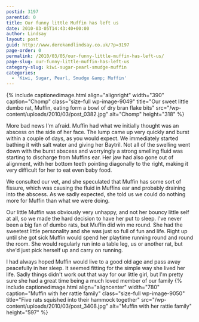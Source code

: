 ```yaml
---
postid: 3197
parentid: 0
title: Our funny little Muffin has left us
date: 2010-03-05T14:43:40+00:00
author: Lindsay
layout: post
guid: http://www.derekandlindsay.co.uk/?p=3197
page-order: 0
permalink: /2010/03/05/our-funny-little-muffin-has-left-us/
page-slug: our-funny-little-muffin-has-left-us
category-slug: kiwi-sugar-pearl-smudge-muffin
categories:
  - 'Kiwi, Sugar, Pearl, Smudge &amp; Muffin'
---
```

{% include captionedimage.html align="alignright" width="390" caption="Chomp" class="size-full wp-image-9049" title="Our sweet little dumbo rat, Muffin, eating form a bowl of dry bran flake bits" src="/wp-content/uploads/2010/03/post_0382.jpg" alt="Chomp" height="318" %} 

More bad news I'm afraid. Muffin had what we initially thought was an abscess on the side of her face. The lump came up very quickly and burst within a couple of days, as you would expect. We immediately started bathing it with salt water and giving her Baytril. Not all of the swelling went down with the burst abscess and worryingly a strong smelling fluid was starting to discharge from Muffins ear. Her jaw had also gone out of alignment, with her bottom teeth pointing diagonally to the right, making it very difficult for her to eat even baby food.

We consulted our vet, and she speculated that Muffin has some sort of fissure, which was causing the fluid in Muffins ear and probably draining into the abscess. As we sadly expected, she told us we could do nothing more for Muffin than what we were doing.

Our little Muffin was obviously very unhappy, and not her bouncy little self at all, so we made the hard decision to have her put to sleep. I've never been a big fan of dumbo rats, but Muffin did win me round. She had the sweetest little personality and she was just so full of fun and life. Right up until she got sick Muffin would spend her playtime running round and round the room. She would regularly run into a table leg, us or another rat, but she'd just pick herself up and carry on running.

I had always hoped Muffin would live to a good old age and pass away peacefully in her sleep. It seemed fitting for the simple way she lived her life. Sadly things didn't work out that way for our little girl, but I'm pretty sure she had a great time being a much loved member of our family {% include captionedimage.html align="aligncenter" width="780" caption="Muffin with her rattie family" class="size-full wp-image-9050" title="Five rats squished into their hammock together" src="/wp-content/uploads/2010/03/post_3408.jpg" alt="Muffin with her rattie family" height="597" %}